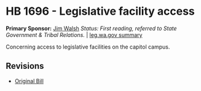 # HB 1696 - Legislative facility access
**Primary Sponsor:** [Jim Walsh](/person/leg/jim.walsh.md)
*Status: First reading, referred to State Government & Tribal Relations.* | [leg.wa.gov summary](https://app.leg.wa.gov/billsummary?BillNumber=1696&Year=2021)

Concerning access to legislative facilities on the capitol campus.

## Revisions
* [Original Bill](1/)